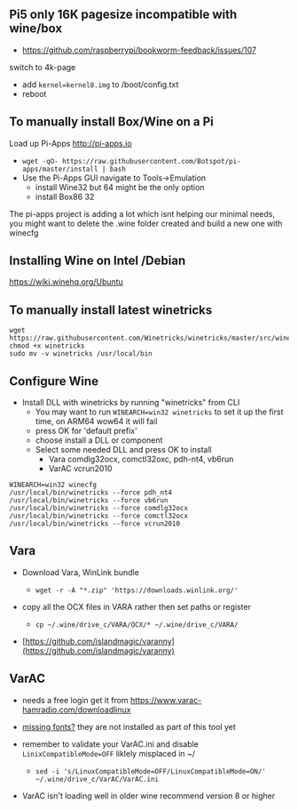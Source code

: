 ## Pi5 only 16K pagesize incompatible with wine/box
- https://github.com/raspberrypi/bookworm-feedback/issues/107
 
switch to 4k-page
- add `kernel=kernel8.img` to /boot/config.txt
- reboot

## To manually install Box/Wine on a Pi
Load up Pi-Apps http://pi-apps.io
- `wget -qO- https://raw.githubusercontent.com/Botspot/pi-apps/master/install | bash`
- Use the Pi-Apps GUI navigate to Tools->Emulation
  - install Wine32 but 64 might be the only option
  - install Box86 32

The pi-apps project is adding a lot which isnt helping our minimal needs, you might want to delete the .wine folder created and build a new one with winecfg

## Installing Wine on Intel /Debian
https://wiki.winehq.org/Ubuntu

## To manually install latest winetricks
```
wget  https://raw.githubusercontent.com/Winetricks/winetricks/master/src/winetricks
chmod +x winetricks 
sudo mv -v winetricks /usr/local/bin
```
## Configure Wine
- Install DLL with winetricks by running "winetricks" from CLI
  - You may want to run `WINEARCH=win32 winetricks` to set it up the first time, on ARM64 wow64 it will fail
  - press OK for 'default prefix'
  - choose install a DLL or component
  - Select some needed DLL and press OK to install
    - Vara comdlg32ocx, comctl32oxc, pdh-nt4, vb6run
    - VarAC vcrun2010
 
```
WINEARCH=win32 winecfg
/usr/local/bin/winetricks --force pdh_nt4
/usr/local/bin/winetricks --force vb6run
/usr/local/bin/winetricks --force comdlg32ocx
/usr/local/bin/winetricks --force comctl32ocx
/usr/local/bin/winetricks --force vcrun2010
```

## Vara
- Download Vara, WinLink bundle
  - `wget -r -A "*.zip" 'https://downloads.winlink.org/'`

- copy all the OCX files in VARA rather then set paths or register
  - `cp ~/.wine/drive_c/VARA/OCX/* ~/.wine/drive_c/VARA/`

- [https://github.com/islandmagic/varanny](https://github.com/islandmagic/varanny)

## VarAC
- needs a free login get it from https://www.varac-hamradio.com/downloadlinux
- [missing fonts?](https://github.com/SpudGunMan/segoe-ui-linux) they are not installed as part of this tool yet

- remember to validate your VarAC.ini and disable `LinixCompatibleMode=OFF` liklely misplaced in ~/
  - `sed -i 's/LinuxCompatibleMode=OFF/LinuxCompatibleMode=ON/' ~/.wine/drive_c/VarAC/VarAC.ini`

- VarAC isn't loading well in older wine recommend version 8 or higher
